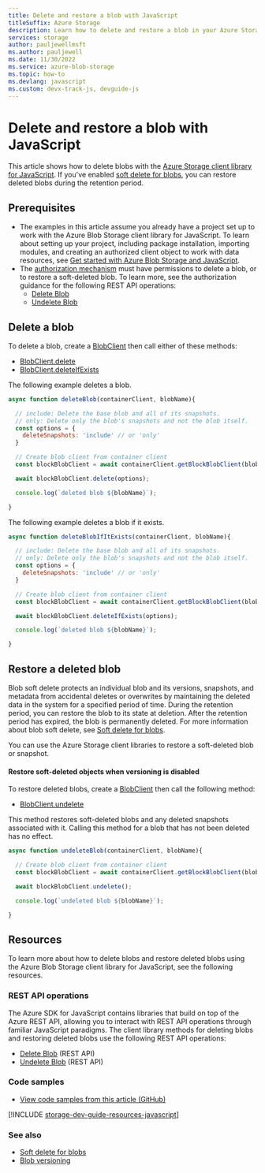 ```yaml
---
title: Delete and restore a blob with JavaScript
titleSuffix: Azure Storage
description: Learn how to delete and restore a blob in your Azure Storage account using the JavaScript client library
services: storage
author: pauljewellmsft
ms.author: pauljewell
ms.date: 11/30/2022
ms.service: azure-blob-storage
ms.topic: how-to
ms.devlang: javascript
ms.custom: devx-track-js, devguide-js
---
```


# Delete and restore a blob with JavaScript

This article shows how to delete blobs with the [Azure Storage client library for JavaScript](https://www.npmjs.com/package/@azure/storage-blob). If you've enabled [soft delete for blobs](soft-delete-blob-overview.md), you can restore deleted blobs during the retention period.

## Prerequisites

- The examples in this article assume you already have a project set up to work with the Azure Blob Storage client library for JavaScript. To learn about setting up your project, including package installation, importing modules, and creating an authorized client object to work with data resources, see [Get started with Azure Blob Storage and JavaScript](storage-blob-javascript-get-started.md).
- The [authorization mechanism](../common/authorize-data-access.md) must have permissions to delete a blob, or to restore a soft-deleted blob. To learn more, see the authorization guidance for the following REST API operations:
    - [Delete Blob](/rest/api/storageservices/delete-blob#authorization)
    - [Undelete Blob](/rest/api/storageservices/undelete-blob#authorization)

## Delete a blob

To delete a blob, create a [BlobClient](storage-blob-javascript-get-started.md#create-a-blobclient-object) then call either of these methods:

- [BlobClient.delete](/javascript/api/@azure/storage-blob/blobclient#@azure-storage-blob-blobclient-delete)
- [BlobClient.deleteIfExists](/javascript/api/@azure/storage-blob/blobclient#@azure-storage-blob-blobclient-deleteifexists)

The following example deletes a blob.

```javascript
async function deleteBlob(containerClient, blobName){

  // include: Delete the base blob and all of its snapshots.
  // only: Delete only the blob's snapshots and not the blob itself.
  const options = {
    deleteSnapshots: 'include' // or 'only'
  }

  // Create blob client from container client
  const blockBlobClient = await containerClient.getBlockBlobClient(blobName);

  await blockBlobClient.delete(options);

  console.log(`deleted blob ${blobName}`);

}
```

The following example deletes a blob if it exists.

```javascript
async function deleteBlobIfItExists(containerClient, blobName){

  // include: Delete the base blob and all of its snapshots.
  // only: Delete only the blob's snapshots and not the blob itself.
  const options = {
    deleteSnapshots: 'include' // or 'only'
  }

  // Create blob client from container client
  const blockBlobClient = await containerClient.getBlockBlobClient(blobName);

  await blockBlobClient.deleteIfExists(options);

  console.log(`deleted blob ${blobName}`);

}
```

## Restore a deleted blob

Blob soft delete protects an individual blob and its versions, snapshots, and metadata from accidental deletes or overwrites by maintaining the deleted data in the system for a specified period of time. During the retention period, you can restore the blob to its state at deletion. After the retention period has expired, the blob is permanently deleted. For more information about blob soft delete, see [Soft delete for blobs](soft-delete-blob-overview.md).

You can use the Azure Storage client libraries to restore a soft-deleted blob or snapshot. 

#### Restore soft-deleted objects when versioning is disabled

To restore deleted blobs, create a [BlobClient](storage-blob-javascript-get-started.md#create-a-blobclient-object) then call the following method:

- [BlobClient.undelete](/javascript/api/@azure/storage-blob/blobclient#@azure-storage-blob-blobclient-undelete)

This method restores soft-deleted blobs and any deleted snapshots associated with it. Calling this method for a blob that has not been deleted has no effect. 

```javascript
async function undeleteBlob(containerClient, blobName){

  // Create blob client from container client
  const blockBlobClient = await containerClient.getBlockBlobClient(blobName);

  await blockBlobClient.undelete();

  console.log(`undeleted blob ${blobName}`);

}
```

## Resources

To learn more about how to delete blobs and restore deleted blobs using the Azure Blob Storage client library for JavaScript, see the following resources.

### REST API operations

The Azure SDK for JavaScript contains libraries that build on top of the Azure REST API, allowing you to interact with REST API operations through familiar JavaScript paradigms. The client library methods for deleting blobs and restoring deleted blobs use the following REST API operations:

- [Delete Blob](/rest/api/storageservices/delete-blob) (REST API)
- [Undelete Blob](/rest/api/storageservices/undelete-blob) (REST API)

### Code samples

- [View code samples from this article (GitHub)](https://github.com/Azure-Samples/AzureStorageSnippets/blob/master/blobs/howto/JavaScript/NodeJS-v12/dev-guide/delete-blob.js)

[!INCLUDE [storage-dev-guide-resources-javascript](../../../includes/storage-dev-guides/storage-dev-guide-resources-javascript.md)]

### See also

- [Soft delete for blobs](soft-delete-blob-overview.md)
- [Blob versioning](versioning-overview.md)
